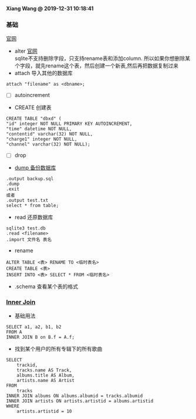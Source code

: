 **Xiang Wang @ 2019-12-31 10:18:41**

### 基础
[官网](http://www.sqlitetutorial.net/)
* alter
[官网](http://www.sqlitetutorial.net/sqlite-alter-table/)  
sqlite不支持删除字段，只支持rename表和添加column. 所以如果你想删除某个字段，就先rename这个表，然后创建一个新表,然后再把数据复制过来
* attach
导入其他的数据库
```
attach "filename" as <dbname>;
```
* [ ] autoincrement
* CREATE 创建表
```
CREATE TABLE "dbxd" (
"id" integer NOT NULL PRIMARY KEY AUTOINCREMENT, 
"time" datetime NOT NULL, 
"contentid" varchar(32) NOT NULL,
"charge1" integer NOT NULL, 
"channel" varchar(32) NOT NULL);  
```
* [ ] drop
* [dump 备份数据库](http://www.sqlitetutorial.net/sqlite-dump/)
```
.output backup.sql
.dump
.exit
或者
.output test.txt
select * from table;
```
* read 还原数据库
```
sqlite3 test.db
.read <filename>
.import 文件名 表名
```
* rename
```
ALTER TABLE <表> RENAME TO <临时表名>
CREATE TABLE <表>
INSERT INTO <表> SELECT * FROM <临时表名>
```
* .schema
查看某个表的格式  

### [Inner Join](https://www.sqlitetutorial.net/sqlite-inner-join/)
* 基础用法
```
SELECT a1, a2, b1, b2
FROM A
INNER JOIN B on B.f = A.f;
```
* 找到某个用户的所有专辑下的所有歌曲
```
SELECT
    trackid,
    tracks.name AS Track,
    albums.title AS Album,
    artists.name AS Artist
FROM
    tracks
INNER JOIN albums ON albums.albumid = tracks.albumid
INNER JOIN artists ON artists.artistid = albums.artistid
WHERE
    artists.artistid = 10
```
